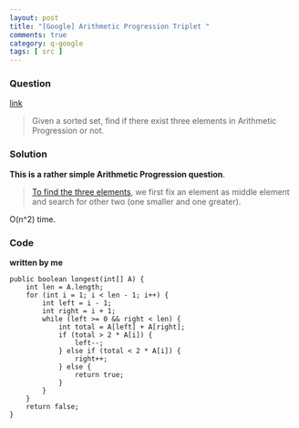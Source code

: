 ```yaml
---
layout: post
title: "[Google] Arithmetic Progression Triplet "
comments: true
category: q-google
tags: [ src ]
---
```


### Question 

[link](http://www.geeksforgeeks.org/length-of-the-longest-arithmatic-progression-in-a-sorted-array/)

> Given a sorted set, find if there exist three elements in Arithmetic Progression or not. 

### Solution

__This is a rather simple Arithmetic Progression question__. 

> [To find the three elements](http://www.geeksforgeeks.org/length-of-the-longest-arithmatic-progression-in-a-sorted-array/), we first fix an element as middle element and search for other two (one smaller and one greater). 

O(n^2) time. 

### Code

__written by me__

	public boolean longest(int[] A) {
		int len = A.length;
		for (int i = 1; i < len - 1; i++) {
			int left = i - 1;
			int right = i + 1;
			while (left >= 0 && right < len) {
				int total = A[left] + A[right];
				if (total > 2 * A[i]) {
					left--;
				} else if (total < 2 * A[i]) {
					right++;
				} else {
					return true;
				}
			}
		}
		return false;
	}
